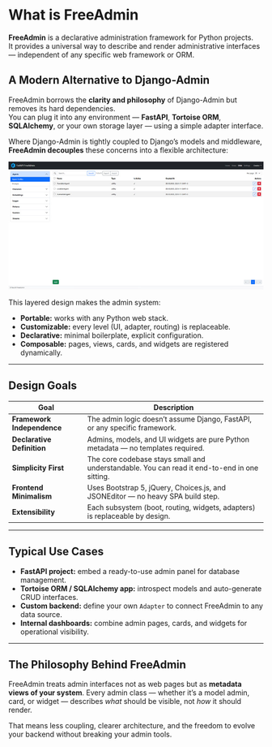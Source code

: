 # What is FreeAdmin

**FreeAdmin** is a declarative administration framework for Python projects.  
It provides a universal way to describe and render administrative interfaces — independent of any specific web framework or ORM.


## A Modern Alternative to Django-Admin

FreeAdmin borrows the **clarity and philosophy** of Django-Admin but removes its hard dependencies.  
You can plug it into any environment — **FastAPI**, **Tortoise ORM**, **SQLAlchemy**, or your own storage layer — using a simple adapter interface.

Where Django-Admin is tightly coupled to Django’s models and middleware,  
**FreeAdmin decouples** these concerns into a flexible architecture:

![Admin UI Screenshot](images/scr-0.jpg)

This layered design makes the admin system:
- **Portable:** works with any Python web stack.
- **Customizable:** every level (UI, adapter, routing) is replaceable.
- **Declarative:** minimal boilerplate, explicit configuration.
- **Composable:** pages, views, cards, and widgets are registered dynamically.

---

## Design Goals

| Goal | Description |
|------|--------------|
| **Framework Independence** | The admin logic doesn’t assume Django, FastAPI, or any specific framework. |
| **Declarative Definition** | Admins, models, and UI widgets are pure Python metadata — no templates required. |
| **Simplicity First** | The core codebase stays small and understandable. You can read it end-to-end in one sitting. |
| **Frontend Minimalism** | Uses Bootstrap 5, jQuery, Choices.js, and JSONEditor — no heavy SPA build step. |
| **Extensibility** | Each subsystem (boot, routing, widgets, adapters) is replaceable by design. |

---

## Typical Use Cases

- **FastAPI project:** embed a ready-to-use admin panel for database management.
- **Tortoise ORM / SQLAlchemy app:** introspect models and auto-generate CRUD interfaces.
- **Custom backend:** define your own `Adapter` to connect FreeAdmin to any data source.
- **Internal dashboards:** combine admin pages, cards, and widgets for operational visibility.


---

## The Philosophy Behind FreeAdmin

FreeAdmin treats admin interfaces not as web pages but as **metadata views of your system**.
Every admin class — whether it’s a model admin, card, or widget — describes *what* should be visible, not *how* it should render.

That means less coupling, clearer architecture, and the freedom to evolve your backend
without breaking your admin tools.

